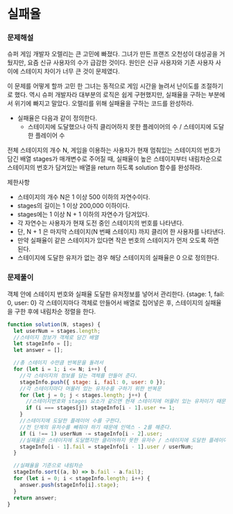 # 실패율

### 문제해설

슈퍼 게임 개발자 오렐리는 큰 고민에 빠졌다. 그녀가 만든 프랜즈 오천성이 대성공을 거뒀지만, 요즘 신규 사용자의 수가 급감한 것이다. 원인은 신규 사용자와 기존 사용자 사이에 스테이지 차이가 너무 큰 것이 문제였다.

이 문제를 어떻게 할까 고민 한 그녀는 동적으로 게임 시간을 늘려서 난이도를 조절하기로 했다. 역시 슈퍼 개발자라 대부분의 로직은 쉽게 구현했지만, 실패율을 구하는 부분에서 위기에 빠지고 말았다. 오렐리를 위해 실패율을 구하는 코드를 완성하라.

- 실패율은 다음과 같이 정의한다.
  - 스테이지에 도달했으나 아직 클리어하지 못한 플레이어의 수 / 스테이지에 도달한 플레이어 수

전체 스테이지의 개수 N, 게임을 이용하는 사용자가 현재 멈춰있는 스테이지의 번호가 담긴 배열 stages가 매개변수로 주어질 때, 실패율이 높은 스테이지부터 내림차순으로 스테이지의 번호가 담겨있는 배열을 return 하도록 solution 함수를 완성하라.

제한사항

- 스테이지의 개수 N은 1 이상 500 이하의 자연수이다.
- stages의 길이는 1 이상 200,000 이하이다.
- stages에는 1 이상 N + 1 이하의 자연수가 담겨있다.
- 각 자연수는 사용자가 현재 도전 중인 스테이지의 번호를 나타낸다.
- 단, N + 1 은 마지막 스테이지(N 번째 스테이지) 까지 클리어 한 사용자를 나타낸다.
- 만약 실패율이 같은 스테이지가 있다면 작은 번호의 스테이지가 먼저 오도록 하면 된다.
- 스테이지에 도달한 유저가 없는 경우 해당 스테이지의 실패율은 0 으로 정의한다.

### 문제풀이

객체 안에 스테이지 번호와 실패율 도달한 유저정보를 넣어서 관리한다. {stage: 1, fail: 0, user: 0} 각 스테이지마다 객체로 만들어서 배열로 집어넣은 후, 스테이지의 실패율을 구한 후에 내림차순 정렬을 한다.

```js
function solution(N, stages) {
  let userNum = stages.length;
  //스테이지 정보가 객체로 담긴 배열
  let stageInfo = [];
  let answer = [];

  //총 스테이지 수만큼 반복문을 돌려서
  for (let i = 1; i <= N; i++) {
    //각 스테이지의 정보를 담는 객체를 만들어 준다.
    stageInfo.push({ stage: i, fail: 0, user: 0 });
    //각 스테이지마다 머물러 있는 유저수를 구하기 위한 반복문
    for (let j = 0; j < stages.length; j++) {
      //스테이지번호와 stages 요소가 같으면 현재 스테이지에 머물러 있는 유저이기 때문에 stageInfo 정보를 업뎃해준다.
      if (i === stages[j]) stageInfo[i - 1].user += 1;
    }
    //스테이지에 도달한 플레이어 수를 구한다.
    //전 단계의 유저수를 빼줘야 하기 때문에 인덱스 - 2를 해준다.
    if (i !== 1) userNum -= stageInfo[i - 2].user;
    //실패율은 스테이지에 도달했지만 클리어하지 못한 유저수 / 스테이지에 도달한 플레이어 수
    stageInfo[i - 1].fail = stageInfo[i - 1].user / userNum;
  }

  //실패율을 기준으로 내림차순
  stageInfo.sort((a, b) => b.fail - a.fail);
  for (let i = 0; i < stageInfo.length; i++) {
    answer.push(stageInfo[i].stage);
  }
  return answer;
}
```
